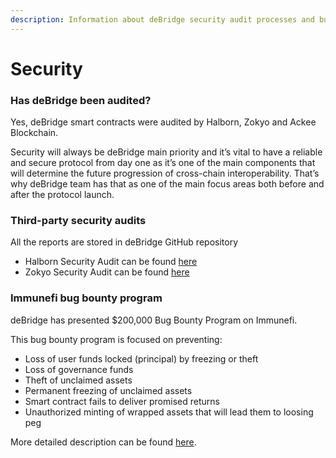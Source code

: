 ```yaml
---
description: Information about deBridge security audit processes and bug bounty program
---
```


# Security

### Has deBridge been audited?

Yes, deBridge smart contracts were audited by Halborn, Zokyo and Ackee Blockchain.

Security will always be deBridge main priority and it’s vital to have a reliable and secure protocol from day one as it’s one of the main components that will determine the future progression of cross-chain interoperability. That’s why deBridge team has that as one of the main focus areas both before and after the protocol launch.&#x20;

### Third-party security audits

All the reports are stored in deBridge GitHub repository

* Halborn Security Audit can be found [here](https://github.com/debridge-finance/debridge-security/blob/master/deBridge\_Main\_Smart\_Contract\_Security\_Audit\_Report\_Halborn\_v1\_1.pdf)
* Zokyo Security Audit can be found [here](https://github.com/debridge-finance/debridge-security/blob/master/deBridge\_Main\_Smart\_Contract\_Security\_Audit\_Report\_ZOKYO.pdf)

### Immunefi bug bounty program

deBridge has presented $200,000 Bug Bounty Program on Immunefi.&#x20;

This bug bounty program is focused on preventing:

* Loss of user funds locked (principal) by freezing or theft
* Loss of governance funds
* Theft of unclaimed assets
* Permanent freezing of unclaimed assets
* Smart contract fails to deliver promised returns
* Unauthorized minting of wrapped assets that will lead them to loosing peg

More detailed description can be found [here](https://immunefi.com/bounty/debridge/).

